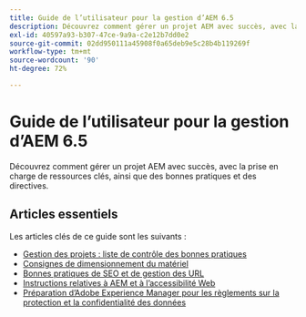 ```yaml
---
title: Guide de l’utilisateur pour la gestion d’AEM 6.5
description: Découvrez comment gérer un projet AEM avec succès, avec la prise en charge de ressources clés et une collection complète de guides d’utilisation d’AEM 6.5.
exl-id: 40597a93-b307-47ce-9a9a-c2e12b7dd0e2
source-git-commit: 02dd950111a45908f0a65deb9e5c28b4b119269f
workflow-type: tm+mt
source-wordcount: '90'
ht-degree: 72%

---
```


# Guide de l’utilisateur pour la gestion d’AEM 6.5

Découvrez comment gérer un projet AEM avec succès, avec la prise en charge de ressources clés, ainsi que des bonnes pratiques et des directives.

## Articles essentiels

Les articles clés de ce guide sont les suivants :

* [Gestion des projets : liste de contrôle des bonnes pratiques](/help/managing/best-practices.md)
* [Consignes de dimensionnement du matériel](/help/managing/hardware-sizing-guidelines.md)
* [Bonnes pratiques de SEO et de gestion des URL](/help/managing/seo-and-url-management.md)
* [Instructions relatives à AEM et à l’accessibilité Web](/help/managing/web-accessibility.md)
* [Préparation d’Adobe Experience Manager pour les règlements sur la protection et la confidentialité des données](/help/managing/data-protection-and-privacy.md)

